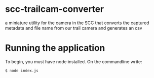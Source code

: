 # scc-trailcam-converter
a miniature utility for the camera in the SCC that converts the captured metadata and file name from our trail camera and generates an csv

 # Running the application
 To begin, you must have node installed. On the commandline write:
 ```sh
 $ node index.js
 ```